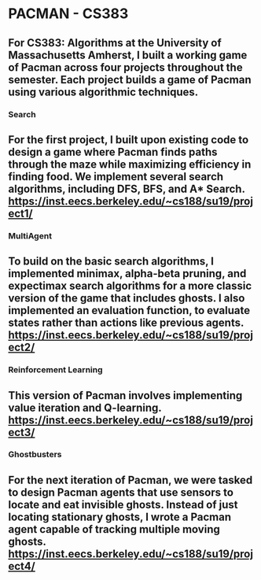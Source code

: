 # PACMAN - CS383
 
For CS383: Algorithms at the University of Massachusetts Amherst, I built a working game of Pacman across four projects throughout the semester. Each project builds a game of Pacman using various algorithmic techniques.
---
### Search ###
For the first project, I built upon existing code to design a game where Pacman finds paths through the maze while maximizing efficiency in finding food. We implement several search algorithms, including DFS, BFS, and A* Search.
https://inst.eecs.berkeley.edu/~cs188/su19/project1/
---
### MultiAgent ###
To build on the basic search algorithms, I implemented minimax, alpha-beta pruning, and expectimax search algorithms for a more classic version of the game that includes ghosts. I also implemented an evaluation function, to evaluate states rather than actions like previous agents.
https://inst.eecs.berkeley.edu/~cs188/su19/project2/
---
### Reinforcement Learning ###
This version of Pacman involves implementing value iteration and Q-learning.
https://inst.eecs.berkeley.edu/~cs188/su19/project3/
---
### Ghostbusters ###
For the next iteration of Pacman, we were tasked to design Pacman agents that use sensors to locate and eat invisible ghosts. 
Instead of just locating stationary ghosts, I wrote a Pacman agent capable of tracking multiple moving ghosts.
https://inst.eecs.berkeley.edu/~cs188/su19/project4/
---
